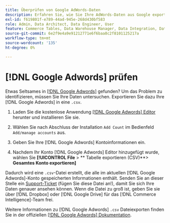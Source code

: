 ```yaml
---
title: Überprüfen von Google AdWords-Daten
description: Erfahren Sie, wie Sie Ihre AdWords-Daten aus Google exportieren.
exl-id: f619801f-e789-44ad-945e-268d430bf583
role: Admin, Data Architect, Data Engineer, User
feature: Commerce Tables, Data Warehouse Manager, Data Integration, Data Import/Export
source-git-commit: 6e2f9e4a9e91212771e6f6baa8c2f8101125217a
workflow-type: tm+mt
source-wordcount: '135'
ht-degree: 0%

---
```


# [!DNL Google Adwords] prüfen

Etwas Seltsames in [[!DNL Google Adwords]](../integrations/google-adwords.md) gefunden? Um das Problem zu identifizieren, müssen Sie Ihre Daten untersuchen. Exportieren Sie dazu Ihre [!DNL Google Adwords] in eine `.csv`.

1. Laden Sie die kostenlose Anwendung [[!DNL Google Adwords] Editor](https://ads.google.com/home/tools/ads-editor/) herunter und installieren Sie sie.

1. Wählen Sie nach Abschluss der Installation `Add Count` im Bedienfeld `Add/manage accounts` aus.

1. Geben Sie Ihre [!DNL Google Adwords] Kontoinformationen ein.

1. Nachdem Ihr Konto [!DNL Google Adwords] Editor hinzugefügt wurde, wählen Sie **[!UICONTROL File** > ** Tabelle exportieren (CSV)**> **Gesamtes Konto exportieren]**

Dadurch wird eine `.csv`-Datei erstellt, die alle im aktuellen [!DNL Google Adwords]-Konto gespeicherten Informationen enthält. Senden Sie an dieser Stelle ein [Support-Ticket](https://experienceleague.adobe.com/docs/commerce-knowledge-base/kb/troubleshooting/miscellaneous/mbi-service-policies.html) (fügen Sie diese Datei an!), damit Sie sich Ihre Daten genauer ansehen können. Wenn die Datei zu groß ist, geben Sie sie über [!DNL Dropbox] oder [!DNL Google Drive] für das [!DNL Commerce Intelligence]-Team frei.

Weitere Informationen zu [!DNL Google Adwords] `.csv` Dateiexporten finden Sie in der offiziellen [[!DNL Google Adwords] Dokumentation](https://support.google.com/google-ads/editor/answer/38657?hl=en).
